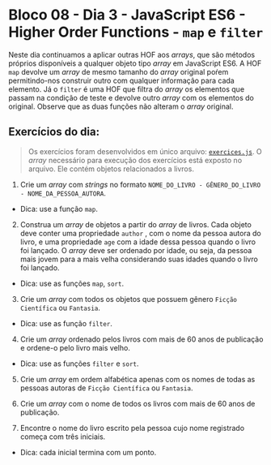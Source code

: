 # Bloco 08 - Dia 3 - JavaScript ES6 - Higher Order Functions - `map` e `filter`

Neste dia continuamos a aplicar outras HOF aos *arrays*, que são métodos próprios disponíveis a qualquer objeto tipo *array* em JavaScript ES6. A HOF `map` devolve um *array* de mesmo tamanho do *array* original poŕem permitindo-nos construir outro com qualquer informação para cada elemento. Já o `filter` é uma HOF que filtra do *array* os elementos que passam na condição de teste e devolve outro *array* com os elementos do original. Observe que as duas funções não alteram o *array* original.

## Exercícios do dia:

> Os exercícios foram desenvolvidos em único arquivo: [`exercices.js`](https://github.com/tiagosathler/trybe-exercises/blob/master/fundamentos/bloco-08-higher-order-functions-do-javascript-es6/dia-3-javascript-es6-higher-order-functions-map-e-filter/exercises.js). O *array* necessário para execução dos exercícios está exposto no arquivo. Ele contém objetos relacionados a livros.

1. Crie um *array* com *strings* no formato `NOME_DO_LIVRO - GÊNERO_DO_LIVRO - NOME_DA_PESSOA_AUTORA`.
  * Dica: use a função `map`.

2. Construa um *array* de objetos a partir do *array* de livros. Cada objeto deve conter uma propriedade `author` , com o nome da pessoa autora do livro, e uma propriedade `age` com a idade dessa pessoa quando o livro foi lançado. O *array* deve ser ordenado por idade, ou seja, da pessoa mais jovem para a mais velha considerando suas idades quando o livro foi lançado.
  * Dica: use as funções `map`, `sort`.

3. Crie um *array* com todos os objetos que possuem gênero `Ficção Científica` ou `Fantasia`.
  * Dica: use as função `filter`.

4. Crie um *array* ordenado pelos livros com mais de 60 anos de publicação e ordene-o pelo livro mais velho.
  * Dica: use as funções `filter` e `sort`.

5. Crie um *array* em ordem alfabética apenas com os nomes de todas as pessoas autoras de `Ficção Científica` ou `Fantasia`.

6. Crie um *array* com o nome de todos os livros com mais de 60 anos de publicação.

7. Encontre o nome do livro escrito pela pessoa cujo nome registrado começa com três iniciais.
  * Dica: cada inicial termina com um ponto.